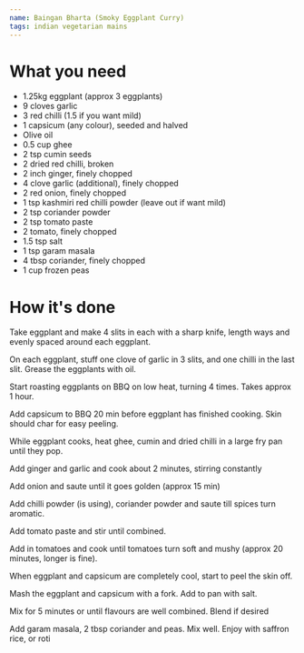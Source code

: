 ```yaml
---
name: Baingan Bharta (Smoky Eggplant Curry)
tags: indian vegetarian mains
---
```


# What you need
* 1.25kg eggplant (approx 3 eggplants)
* 9 cloves garlic
* 3 red chilli (1.5 if you want mild)
* 1 capsicum (any colour), seeded and halved
* Olive oil
* 0.5 cup ghee
* 2 tsp cumin seeds
* 2 dried red chilli, broken
* 2 inch ginger, finely chopped
* 4 clove garlic (additional), finely chopped
* 2 red onion, finely chopped
* 1 tsp kashmiri red chilli powder (leave out if want mild)
* 2 tsp coriander powder
* 2 tsp tomato paste
* 2 tomato, finely chopped
* 1.5 tsp salt
* 1 tsp garam masala
* 4 tbsp coriander, finely chopped
* 1 cup frozen peas

# How it's done

Take eggplant and make 4 slits in each with a sharp knife, length ways and evenly spaced around each eggplant.

On each eggplant, stuff one clove of garlic in 3 slits, and one chilli in the last slit. Grease the eggplants with oil.

Start roasting eggplants on BBQ on low heat, turning 4 times. Takes approx 1 hour.

Add capsicum to BBQ 20 min before eggplant has finished cooking. Skin should char for easy peeling.

While eggplant cooks, heat ghee, cumin and dried chilli in a large fry pan until they pop.

Add ginger and garlic and cook about 2 minutes, stirring constantly

Add onion and saute until it goes golden (approx 15 min)

Add chilli powder (is using), coriander powder and saute till spices turn aromatic.

Add tomato paste and stir until combined.

Add in tomatoes and cook until tomatoes turn soft and mushy (approx 20 minutes, longer is fine).

When eggplant and capsicum are completely cool, start to peel the skin off.

Mash the eggplant and capsicum with a fork. Add to pan with salt.

Mix for 5 minutes or until flavours are well combined. Blend if desired

Add garam masala, 2 tbsp coriander and peas. Mix well. Enjoy with saffron rice, or roti
